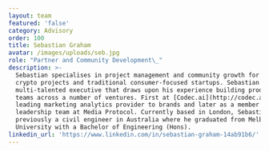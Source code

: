 ```yaml
---
layout: team
featured: 'false'
category: Advisory
order: 100
title: Sebastian Graham
avatar: /images/uploads/seb.jpg
role: "Partner and Community Development\_"
description: >-
  Sebastian specialises in project management and community growth for ICOs,
  crypto projects and traditional consumer-focused startups. Sebastian is a
  multi-talented executive that draws upon his experience building products and
  teams across a number of ventures. First at [Codec.ai](http://codec.ai/), a
  leading marketing analytics provider to brands and later as a member of the
  leadership team at Media Protocol. Currently based in London, Sebastian was
  previously a civil engineer in Australia where he graduated from Melbourne
  University with a Bachelor of Engineering (Hons).
linkedin_url: 'https://www.linkedin.com/in/sebastian-graham-14ab91b6/'
---
```


